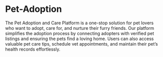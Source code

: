 # Pet-Adoption

The Pet Adoption and Care Platform is a one-stop solution for pet lovers who want to adopt, care for, and nurture their furry friends. Our platform simplifies the adoption process by connecting adopters with verified pet listings and ensuring the pets find a loving home. Users can also access valuable pet care tips, schedule vet appointments, and maintain their pet’s health records effortlessly.

